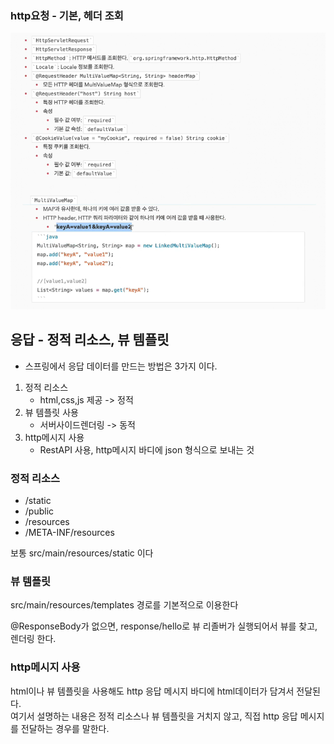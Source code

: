 ### http요청 - 기본, 헤더 조회

![img.png](img.png)


## 응답 - 정적 리소스, 뷰 템플릿
- 스프링에서 응답 데이터를 만드는 방법은 3가지 이다.

1) 정적 리소스
   - html,css,js 제공 -> 정적
2) 뷰 템플릿 사용
   - 서버사이드렌더링 -> 동적
3) http메시지 사용
   - RestAPI 사용, http메시지 바디에 json 형식으로 보내는 것

### 정적 리소스
- /static
- /public
- /resources
- /META-INF/resources

보통 src/main/resources/static 이다 <br> 


### 뷰 템플릿
src/main/resources/templates 경로를 기본적으로 이용한다

@ResponseBody가 없으면, response/hello로 뷰 리졸버가 실행되어서 뷰를 찾고, 렌더링 한다.


### http메시지 사용
html이나 뷰 템플릿을 사용해도 http 응답 메시지 바디에 html데이터가 담겨서 전달된다.<br>
여기서 설명하는 내용은 정적 리소스나 뷰 템플릿을 거치지 않고, 직접 http 응답 메시지를 전달하는 경우를 말한다.